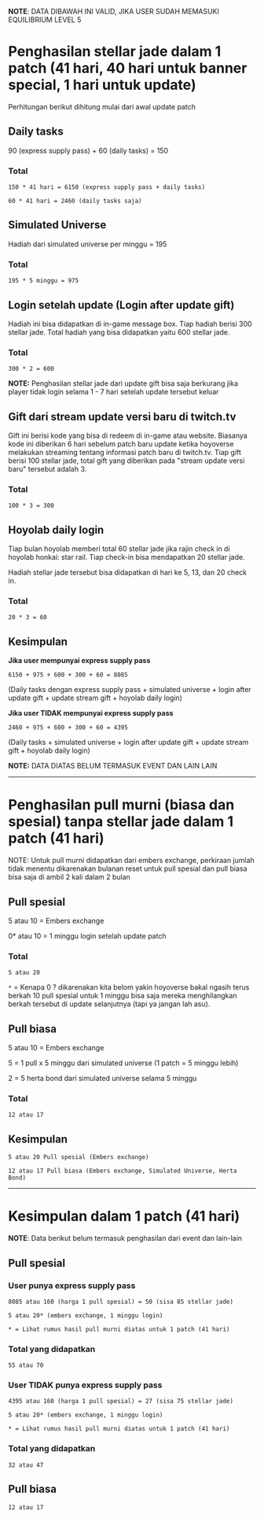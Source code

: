 **NOTE**: DATA DIBAWAH INI VALID, JIKA USER SUDAH MEMASUKI EQUILIBRIUM LEVEL 5

# Penghasilan stellar jade dalam 1 patch (41 hari, 40 hari untuk banner special, 1 hari untuk update)

Perhitungan berikut dihitung mulai dari awal update patch

## Daily tasks

90 (express supply pass) + 60 (daily tasks) = 150 

### Total

```
150 * 41 hari = 6150 (express supply pass + daily tasks)

60 * 41 hari = 2460 (daily tasks saja)
```

## Simulated Universe

Hadiah dari simulated universe per minggu = 195

### Total

```
195 * 5 minggu = 975
```

## Login setelah update (Login after update gift)

Hadiah ini bisa didapatkan di in-game message box. Tiap hadiah berisi 300 stellar jade. 
Total hadiah yang bisa didapatkan yaitu 600 stellar jade.

### Total

```
300 * 2 = 600
```

**NOTE:** Penghasilan stellar jade dari update gift bisa saja berkurang jika player tidak login selama 1 - 7 hari setelah update tersebut keluar

## Gift dari stream update versi baru di twitch.tv

Gift ini berisi kode yang bisa di redeem di in-game atau website. 
Biasanya kode ini diberikan 6 hari sebelum patch baru update ketika hoyoverse melakukan streaming tentang informasi patch baru di twitch.tv. 
Tiap gift berisi 100 stellar jade, total gift yang diberikan pada "stream update versi baru" tersebut adalah 3.

### Total

```
100 * 3 = 300
```

## Hoyolab daily login

Tiap bulan hoyolab memberi total 60 stellar jade jika rajin check in di hoyolab honkai: star rail. 
Tiap check-in bisa mendapatkan 20 stellar jade.

Hadiah stellar jade tersebut bisa didapatkan di hari ke 5, 13, dan 20 check in.

### Total

```
20 * 3 = 60
```

## Kesimpulan

**Jika user mempunyai express supply pass**

```
6150 + 975 + 600 + 300 + 60 = 8085
```

(Daily tasks dengan express supply pass + simulated universe + login after update gift + update stream gift + hoyolab daily login)

**Jika user TIDAK mempunyai express supply pass**

```
2460 + 975 + 600 + 300 + 60 = 4395
```

(Daily tasks + simulated universe + login after update gift + update stream gift + hoyolab daily login)

**NOTE:** DATA DIATAS BELUM TERMASUK EVENT DAN LAIN LAIN

---------------------------------------------------------------------------------------------

# Penghasilan pull murni (biasa dan spesial) tanpa stellar jade dalam 1 patch (41 hari)

NOTE: Untuk pull murni didapatkan dari embers exchange, perkiraan jumlah tidak menentu dikarenakan bulanan reset untuk pull spesial dan pull biasa bisa saja di ambil 2 kali dalam 2 bulan

## Pull spesial

5 atau 10 = Embers exchange

0* atau 10 = 1 minggu login setelah update patch

### Total

```
5 atau 20
```

`*` = Kenapa 0 ? dikarenakan kita belom yakin hoyoverse bakal ngasih terus berkah 10 pull spesial untuk 1 minggu bisa saja mereka menghilangkan berkah tersebut di update selanjutnya (tapi ya jangan lah asu).

## Pull biasa

5 atau 10 = Embers exchange

5 = 1 pull x 5 minggu dari simulated universe (1 patch = 5 minggu lebih)

2 = 5 herta bond dari simulated universe selama 5 minggu

### Total

```
12 atau 17
```

## Kesimpulan

```
5 atau 20 Pull spesial (Embers exchange)

12 atau 17 Pull biasa (Embers exchange, Simulated Universe, Herta Bond)
```

---------------------------------------------------------------------------------------------

# Kesimpulan dalam 1 patch (41 hari)

**NOTE**: Data berikut belum termasuk penghasilan dari event dan lain-lain

## Pull spesial

### User punya express supply pass

```
8085 atau 160 (harga 1 pull spesial) = 50 (sisa 85 stellar jade)

5 atau 20* (embers exchange, 1 minggu login)

* = Lihat rumus hasil pull murni diatas untuk 1 patch (41 hari)
```

### Total yang didapatkan

```
55 atau 70
```

### User TIDAK punya express supply pass

```
4395 atau 160 (harga 1 pull spesial) = 27 (sisa 75 stellar jade)

5 atau 20* (embers exchange, 1 minggu login)

* = Lihat rumus hasil pull murni diatas untuk 1 patch (41 hari)
```

### Total yang didapatkan

```
32 atau 47
```

## Pull biasa

```
12 atau 17
```
